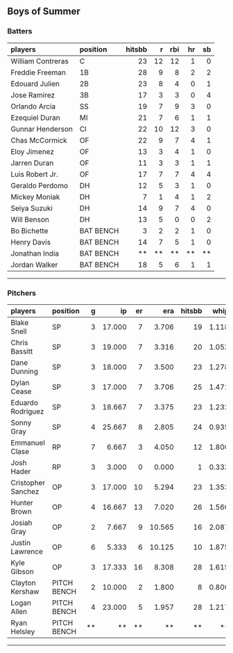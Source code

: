 ## Boys of Summer

### Batters

 
|players           |position  | hitsbb|  r| rbi| hr| sb| 
|:-----------------|:---------|------:|--:|---:|--:|--:| 
|William Contreras |C         |     23| 12|  12|  1|  0| 
|Freddie Freeman   |1B        |     28|  9|   8|  2|  2| 
|Edouard Julien    |2B        |     23|  8|   4|  0|  1| 
|Jose Ramirez      |3B        |     17|  3|   3|  0|  4| 
|Orlando Arcia     |SS        |     19|  7|   9|  3|  0| 
|Ezequiel Duran    |MI        |     21|  7|   6|  1|  1| 
|Gunnar Henderson  |CI        |     22| 10|  12|  3|  0| 
|Chas McCormick    |OF        |     22|  9|   7|  4|  1| 
|Eloy Jimenez      |OF        |     13|  3|   4|  1|  0| 
|Jarren Duran      |OF        |     11|  3|   3|  1|  1| 
|Luis Robert Jr.   |OF        |     17|  7|   7|  4|  4| 
|Geraldo Perdomo   |DH        |     12|  5|   3|  1|  0| 
|Mickey Moniak     |DH        |      7|  1|   4|  1|  2| 
|Seiya Suzuki      |DH        |     14|  9|   7|  4|  0| 
|Will Benson       |DH        |     13|  5|   0|  0|  2| 
|Bo Bichette       |BAT BENCH |      3|  2|   2|  1|  0| 
|Henry Davis       |BAT BENCH |     14|  7|   5|  1|  0| 
|Jonathan India    |BAT BENCH |     **| **|  **| **| **| 
|Jordan Walker     |BAT BENCH |     18|  5|   6|  1|  1| 


* * *

### Pitchers

 
|players            |position    |  g|     ip| er|    era| hitsbb|  whip| so|  w| sv| 
|:------------------|:-----------|--:|------:|--:|------:|------:|-----:|--:|--:|--:| 
|Blake Snell        |SP          |  3| 17.000|  7|  3.706|     19| 1.118| 20|  2|  0| 
|Chris Bassitt      |SP          |  3| 19.000|  7|  3.316|     20| 1.053| 18|  2|  0| 
|Dane Dunning       |SP          |  3| 18.000|  7|  3.500|     23| 1.278| 22|  0|  0| 
|Dylan Cease        |SP          |  3| 17.000|  7|  3.706|     25| 1.471| 19|  1|  0| 
|Eduardo Rodriguez  |SP          |  3| 18.667|  7|  3.375|     23| 1.232| 19|  2|  0| 
|Sonny Gray         |SP          |  4| 25.667|  8|  2.805|     24| 0.935| 32|  2|  0| 
|Emmanuel Clase     |RP          |  7|  6.667|  3|  4.050|     12| 1.800|  9|  0|  5| 
|Josh Hader         |RP          |  3|  3.000|  0|  0.000|      1| 0.333|  6|  0|  1| 
|Cristopher Sanchez |OP          |  3| 17.000| 10|  5.294|     23| 1.353| 17|  1|  0| 
|Hunter Brown       |OP          |  4| 16.667| 13|  7.020|     26| 1.560| 17|  2|  0| 
|Josiah Gray        |OP          |  2|  7.667|  9| 10.565|     16| 2.087|  9|  0|  0| 
|Justin Lawrence    |OP          |  6|  5.333|  6| 10.125|     10| 1.875|  5|  0|  2| 
|Kyle Gibson        |OP          |  3| 17.333| 16|  8.308|     28| 1.615| 19|  2|  0| 
|Clayton Kershaw    |PITCH BENCH |  2| 10.000|  2|  1.800|      8| 0.800|  6|  1|  0| 
|Logan Allen        |PITCH BENCH |  4| 23.000|  5|  1.957|     28| 1.217| 20|  2|  0| 
|Ryan Helsley       |PITCH BENCH | **|     **| **|     **|     **|    **| **| **| **| 


* * *


